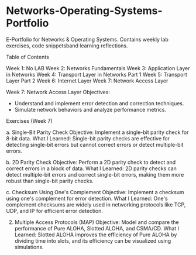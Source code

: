 # Networks-Operating-Systems-Portfolio
E-Portfolio for Networks &amp; Operating Systems. Contains weekly lab exercises, code snippetsband learning reflections.


Table of Contents

Week 1: No LAB
Week 2: Networks Fundamentals
Week 3: Application Layer in Networks
Week 4: Transport Layer in Networks Part 1
Week 5: Transport Layer Part 2
Week 6: Internet Layer
Week 7: Network Access Layer




Week 7: Network Access Layer
Objectives:
- Understand and implement error detection and correction techniques.
- Simulate network behaviors and analyze performance metrics.

Exercises (Week 7)

a. Single-Bit Parity Check
Objective: Implement a single-bit parity check for 8-bit data.
What I Learned: Single-bit parity checks are effective for detecting single-bit errors but cannot correct errors or detect multiple-bit errors.

b. 2D Parity Check
Objective: Perform a 2D parity check to detect and correct errors in a block of data.
What I Learned: 2D parity checks can detect multiple-bit errors and correct single-bit errors, making them more robust than single-bit parity checks.

c. Checksum Using One's Complement
Objective: Implement a checksum using one's complement for error detection.
What I Learned: One's complement checksums are widely used in networking protocols like TCP, UDP, and IP for efficient error detection.

2. Multiple Access Protocols (MAP)
Objective: Model and compare the performance of Pure ALOHA, Slotted ALOHA, and CSMA/CD.
What I Learned: Slotted ALOHA improves the efficiency of Pure ALOHA by dividing time into slots, and its efficiency can be visualized using simulations.




